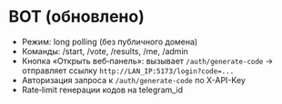 # BOT (обновлено)

- Режим: long polling (без публичного домена)
- Команды: /start, /vote, /results, /me, /admin
- Кнопка «Открыть веб‑панель»: вызывает `/auth/generate-code` → отправляет ссылку `http://LAN_IP:5173/login?code=...`
- Авторизация запроса к `/auth/generate-code` по X-API-Key
- Rate‑limit генерации кодов на telegram_id
